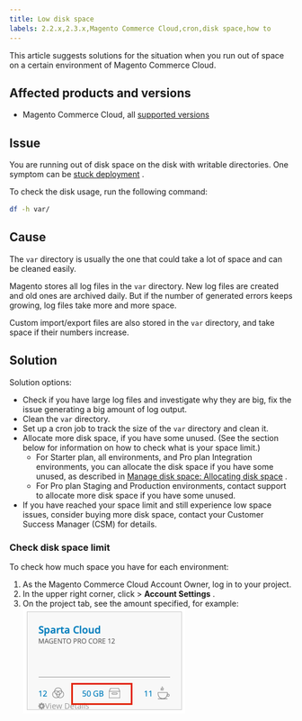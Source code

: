 ```yaml
---
title: Low disk space
labels: 2.2.x,2.3.x,Magento Commerce Cloud,cron,disk space,how to
---
```


This article suggests solutions for the situation when you run out of space on a certain environment of Magento Commerce Cloud.

## Affected products and versions

* Magento Commerce Cloud, all [supported versions](https://magento.com/sites/default/files/magento-software-lifecycle-policy.pdf)

## Issue

You are running out of disk space on the disk with writable directories. One symptom can be [stuck deployment](https://support.magento.com/hc/en-us/articles/360030662992) .

To check the disk usage, run the following command:

```bash
df -h var/
```

## Cause

The `var` directory is usually the one that could take a lot of space and can be cleaned easily.

Magento stores all log files in the `var` directory. New log files are created and old ones are archived daily. But if the number of generated errors keeps growing, log files take more and more space.

Custom import/export files are also stored in the `var` directory, and take space if their numbers increase.

## Solution

Solution options:

* Check if you have large log files and investigate why they are big, fix the issue generating a big amount of log output.
* Clean the `var` directory.    
* Set up a cron job to track the size of the `var` directory and clean it.
* Allocate more disk space, if you have some unused. (See the section below for information on how to check what is your space limit.)
    * For Starter plan, all environments, and Pro plan Integration environments, you can allocate the disk space if you have some unused, as described in [Manage disk space: Allocating disk space](https://devdocs.magento.com/guides/v2.3/cloud/project/manage-disk-space.html#application-disk-space) .
    * For Pro plan Staging and Production environments, contact support to allocate more disk space if you have some unused.
* If you have reached your space limit and still experience low space issues, consider buying more disk space, contact your Customer Success Manager (CSM) for details.

### Check disk space limit

To check how much space you have for each environment:

1. As the Magento Commerce Cloud Account Owner, log in to your project.    
1. In the upper right corner, click **<your name>** > **Account Settings** .    
1. On the project tab, see the amount specified, for example:    ![project_space.png](assets/project_space.png)    
